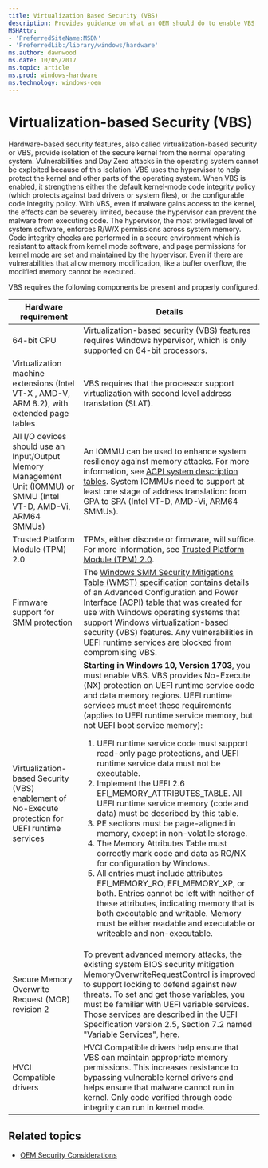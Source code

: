 ```yaml
---
title: Virtualization Based Security (VBS)
description: Provides guidance on what an OEM should do to enable VBS
MSHAttr:
- 'PreferredSiteName:MSDN'
- 'PreferredLib:/library/windows/hardware'
ms.author: dawnwood
ms.date: 10/05/2017
ms.topic: article
ms.prod: windows-hardware
ms.technology: windows-oem
---
```


# Virtualization-based Security (VBS)
Hardware-based security features, also called virtualization-based security or VBS, provide isolation of the secure kernel from the normal operating system. Vulnerabilities and Day Zero attacks in the operating system cannot be exploited because of this isolation.
VBS uses the hypervisor to help protect the kernel and other parts of the operating system. When VBS is enabled, it strengthens either the default kernel-mode code integrity policy (which protects against bad drivers or system files), or the configurable code integrity policy.
With VBS, even if malware gains access to the kernel, the effects can be severely limited, because the hypervisor can prevent the malware from executing code. The hypervisor, the most privileged level of system software, enforces R/W/X permissions across system memory. Code integrity checks are performed in a secure environment which is resistant to attack from kernel mode software, and page permissions for kernel mode are set and maintained by the hypervisor. Even if there are vulnerabilities that allow memory modification, like a buffer overflow, the modified memory cannot be executed.

VBS requires the following components be present and properly configured. 

| Hardware requirement | Details |
|----------------------|---------|
| 64-bit CPU | Virtualization-based security (VBS) features requires Windows hypervisor, which is only supported on 64-bit processors. |
| Virtualization machine extensions (Intel VT-X , AMD-V, ARM 8.2), with extended page tables  | VBS requires that the processor support virtualization with second level address translation (SLAT). | VBS is the foundation of a number of OS features, such as Windows Defender Device Guard, Windows Defender Credential Guard, and Windows Defender Application Guard. |
| All I/O devices should use an Input/Output Memory Management Unit (IOMMU) or SMMU (Intel VT-D, AMD-Vi, ARM64 SMMUs) | An IOMMU can be used to enhance system resiliency against memory attacks. For more information, see [ACPI system description tables](https://docs.microsoft.com/en-us/windows-hardware/drivers/bringup/acpi-system-description-tables). System IOMMUs need to support at least one stage of address translation: from GPA to SPA (Intel VT-D, AMD-Vi, ARM64 SMMUs). |
| Trusted Platform Module (TPM) 2.0 | TPMs, either discrete or firmware, will suffice. For more information, see [Trusted Platform Module (TPM) 2.0](OEM-TPM.md). |
| Firmware support for SMM protection | The [Windows SMM Security Mitigations Table (WMST) specification](https://docs.microsoft.com/en-us/windows-hardware/drivers/bringup/acpi-system-description-tables) contains details of an Advanced Configuration and Power Interface (ACPI) table that was created for use with Windows operating systems that support Windows virtualization-based security (VBS) features. Any vulnerabilities in UEFI runtime services are blocked from compromising VBS. |
| Virtualization-based Security (VBS) enablement of No-Execute protection for UEFI runtime services | **Starting in Windows 10, Version 1703**, you must enable VBS. VBS provides No-Execute (NX) protection on UEFI runtime service code and data memory regions. UEFI runtime services must meet these requirements (applies to UEFI runtime service memory, but not UEFI boot service memory): <ol><li> UEFI runtime service code must support read-only page protections, and UEFI runtime service data must not be executable. </li><li>Implement the UEFI 2.6 EFI_MEMORY_ATTRIBUTES_TABLE. All UEFI runtime service memory (code and data) must be described by this table.</li><li> PE sections must be page-aligned in memory, except in non-volatile storage. </li><li>The Memory Attributes Table must correctly mark code and data as RO/NX for configuration by Windows. </li><li>All entries must include attributes EFI_MEMORY_RO, EFI_MEMORY_XP, or both. Entries cannot be left with neither of these attributes, indicating memory that is both executable and writable. Memory must be either readable and executable or writeable and non-executable. </li></ol>|
| Secure Memory Overwrite Request (MOR) revision 2 | To prevent advanced memory attacks, the existing system BIOS security mitigation MemoryOverwriteRequestControl is improved to support locking to defend against new threats. To set and get those variables, you must be familiar with UEFI variable services. Those services are described in the UEFI Specification version 2.5, Section 7.2 named "Variable Services", [here](https://docs.microsoft.com/en-us/windows-hardware/drivers/bringup/device-guard-requirements). |
|HVCI Compatible drivers | HVCI Compatible drivers help ensure that VBS can maintain appropriate memory permissions. This increases resistance to bypassing vulnerable kernel drivers and helps ensure that malware cannot run in kernel. Only code verified through code integrity can run in kernel mode.|

## Related topics

- [OEM Security Considerations](OEM-security-considerations.md)